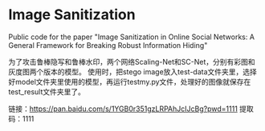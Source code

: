 # Image Sanitization
Public code for the paper "Image Sanitization in Online Social Networks: A General Framework for Breaking Robust Information Hiding"


为了攻击鲁棒隐写和鲁棒水印，两个网络Scaling-Net和SC-Net，分别有彩图和灰度图两个版本的模型。
使用时，把stego image放入test-data文件夹里，选择好model文件夹里使用的模型，再运行testmy.py文件，处理好的图像就保存在test_result文件夹里了。

链接：https://pan.baidu.com/s/1YGB0r351gzLRPAhJcIJcBg?pwd=1111 
提取码：1111
